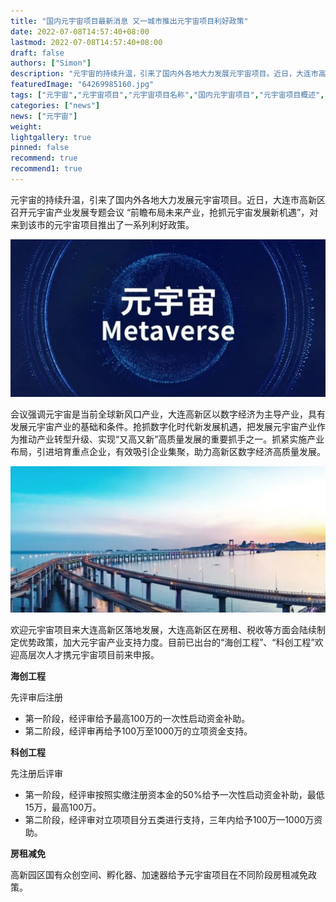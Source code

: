```yaml
---
title: "国内元宇宙项目最新消息 又一城市推出元宇宙项目利好政策"
date: 2022-07-08T14:57:40+08:00
lastmod: 2022-07-08T14:57:40+08:00
draft: false
authors: ["Simon"]
description: "元宇宙的持续升温，引来了国内外各地大力发展元宇宙项目。近日，大连市高新区召开元宇宙产业发展专题会议 “前瞻布局未来产业，抢抓元宇宙发展新机遇”，对来到该市的元宇宙项目推出了一系列利好政策。"
featuredImage: "64269985160.jpg"
tags: ["元宇宙","元宇宙项目","元宇宙项目名称","国内元宇宙项目","元宇宙项目概述","元宇宙项目政策"]
categories: ["news"]
news: ["元宇宙"]
weight: 
lightgallery: true
pinned: false
recommend: true
recommend1: true
---
```


元宇宙的持续升温，引来了国内外各地大力发展元宇宙项目。近日，大连市高新区召开元宇宙产业发展专题会议 “前瞻布局未来产业，抢抓元宇宙发展新机遇”，对来到该市的元宇宙项目推出了一系列利好政策。

![配图](64269985160.jpg)


会议强调元宇宙是当前全球新风口产业，大连高新区以数字经济为主导产业，具有发展元宇宙产业的基础和条件。抢抓数字化时代新发展机遇，把发展元宇宙产业作为推动产业转型升级、实现“又高又新”高质量发展的重要抓手之一。抓紧实施产业布局，引进培育重点企业，有效吸引企业集聚，助力高新区数字经济高质量发展。

![配图](663339944521140.jpg)


欢迎元宇宙项目来大连高新区落地发展，大连高新区在房租、税收等方面会陆续制定优势政策，加大元宇宙产业支持力度。目前已出台的“海创工程”、“科创工程”欢迎高层次人才携元宇宙项目前来申报。

**海创工程**

先评审后注册

- 第一阶段，经评审给予最高100万的一次性启动资金补助。
- 第二阶段，经评审再给予100万至1000万的立项资金支持。

**科创工程**

先注册后评审

- 第一阶段，经评审按照实缴注册资本金的50%给予一次性启动资金补助，最低15万，最高100万。
- 第二阶段，经评审对立项项目分五类进行支持，三年内给予100万—1000万资助。

**房租减免**

高新园区国有众创空间、孵化器、加速器给予元宇宙项目在不同阶段房租减免政策。